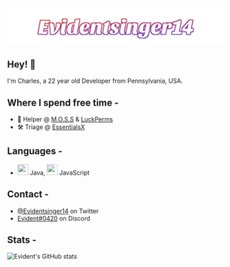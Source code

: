 <h1 align="center">
  <img src="https://raw.githubusercontent.com/Evidentsinger14/evidentsinger14/master/Evidentsinger14.svg" alt="Evidentsinger14" />
</h1>

## Hey! 👋
I'm Charles, a 22 year old Developer from Pennsylvania, USA.

## Where I spend free time -
- 🥔 Helper @ [M.O.S.S](https://github.com/MinecraftOSS) & [LuckPerms](https://github.com/LuckPerms)
- 🛠️ Triage @ [EssentialsX](https://github.com/EssentialsX/)


## Languages - 
- <img src="https://cdn.jsdelivr.net/gh/devicons/devicon/icons/java/java-original.svg" height="25" width="25"/> Java, <img src="https://cdn.jsdelivr.net/gh/devicons/devicon/icons/javascript/javascript-original.svg" height="25" width="25" /> JavaScript

## Contact -
- [@Evidentsinger14](https://twitter.com/Evidentsinger14) on Twitter
- [Evident#0420](./) on Discord

## Stats -
![Evident's GitHub stats](https://github-readme-stats.vercel.app/api?username=Evidentsinger14&theme=midnight-purple&show_icons=true)
